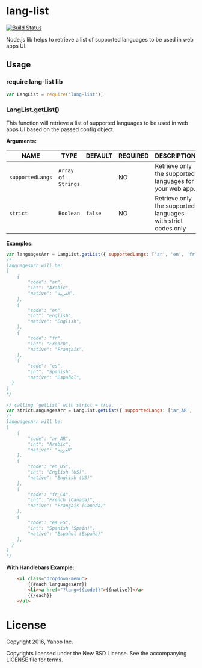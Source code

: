 # lang-list
[![Build Status](https://travis-ci.org/shadiabuhilal/lang-list.svg?branch=master)](https://travis-ci.org/shadiabuhilal/lang-list)


Node.js lib helps to retrieve a list of supported languages to be used in web apps UI.


## Usage

### require lang-list lib
```js
var LangList = require('lang-list');
```

### LangList.getList()
This function will retrieve a list of supported languages to be used in web apps UI based on the passed config object.

__Arguments:__


|     NAME       |        TYPE          | DEFAULT | REQUIRED | DESCRIPTION                                                  |
|----------------|----------------------|---------|----------|--------------------------------------------------------------|
| `supportedLangs` | `Array` of `Strings` |         |    NO   | Retrieve only the supported languages for your web app.      |
| `strict`         | `Boolean`            | `false` |     NO   | Retrieve only the supported languages with strict codes only |


__Examples:__

```js 
var languagesArr = LangList.getList({ supportedLangs: ['ar', 'en', 'fr', 'es'] });
/*
languagesArr will be: 
[
    {
        "code": "ar",
        "int": "Arabic",
        "native": "العربية",
    },
    {
        "code": "en",
        "int": "English",
        "native": "English",
    },
    {
        "code": "fr",
        "int": "French",
        "native": "Français",
    },
    {
        "code": "es",
        "int": "Spanish",
        "native": "Español",
  }
]
*/
```

```js
// calling `getList` with strict = true.
var strictLanguagesArr = LangList.getList({ supportedLangs: ['ar_AR', 'en_US', 'fr_CA', 'es_ES'], strict: true );
/*
languagesArr will be: 
[
    {
        "code": "ar_AR",
        "int": "Arabic",
        "native": "العربية"
    },
    {
        "code": "en_US",
        "int": "English (US)",
        "native": "English (US)"
    },
    {
        "code": "fr_CA",
        "int": "French (Canada)",
        "native": "Français (Canada)"
    },
    {
        "code": "es_ES",
        "int": "Spanish (Spain)",
        "native": "Español (España)"
    },
  }
]
*/
```

__With Handlebars Example:__
```html
    <ul class="dropdown-menu">
        {{#each languagesArr}}
        <li><a href="?lang={{code}}">{{native}}</a>
        {{/each}}
    </ul>
```

# License

Copyright 2016, Yahoo Inc.

Copyrights licensed under the New BSD License. See the accompanying LICENSE file for terms.
